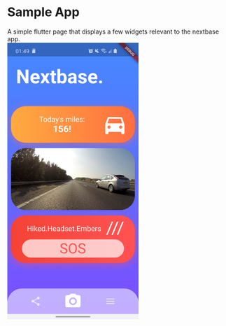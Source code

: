 # Sample App
A simple flutter page that displays a few widgets relevant to the nextbase app.
<br><img src="assets/images/screenshot.jpg" width="300" title="hover text">
